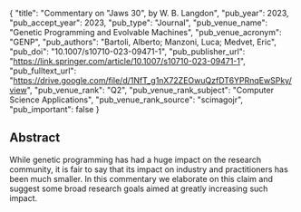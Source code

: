 {
  "title": "Commentary on \"Jaws 30\", by W. B. Langdon",
  "pub_year": 2023,
  "pub_accept_year": 2023,
  "pub_type": "Journal",
  "pub_venue_name": "Genetic Programming and Evolvable Machines",
  "pub_venue_acronym": "GENP",
  "pub_authors": "Bartoli, Alberto; Manzoni, Luca; Medvet, Eric",
  "pub_doi": "10.1007/s10710-023-09471-1",
  "pub_publisher_url": "https://link.springer.com/article/10.1007/s10710-023-09471-1",
  "pub_fulltext_url": "https://drive.google.com/file/d/1NfT_g1nX72ZEOwuQzfDT6YPRnqEwSPky/view",
  "pub_venue_rank": "Q2",
  "pub_venue_rank_subject": "Computer Science Applications",
  "pub_venue_rank_source": "scimagojr",
  "pub_important": false
}

## Abstract
While genetic programming has had a huge impact on the research community, it is fair to say that its impact on industry and practitioners has been much smaller. In this commentary we elaborate on this claim and suggest some broad research goals aimed at greatly increasing such impact.
